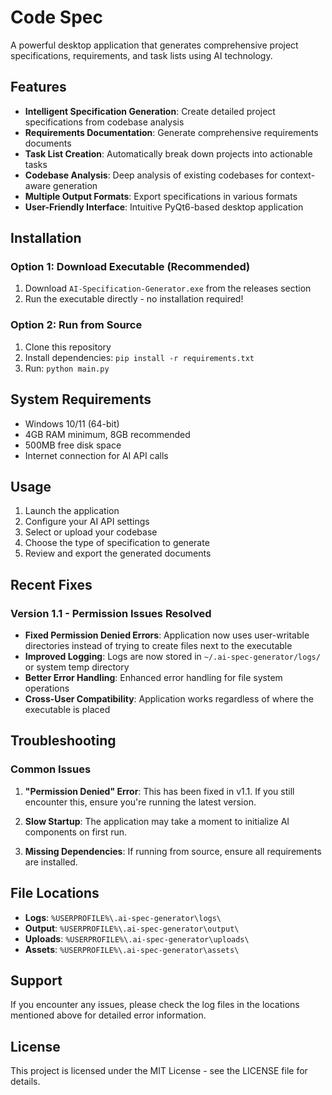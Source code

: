 # Code Spec

A powerful desktop application that generates comprehensive project specifications, requirements, and task lists using AI technology.

## Features

- **Intelligent Specification Generation**: Create detailed project specifications from codebase analysis
- **Requirements Documentation**: Generate comprehensive requirements documents
- **Task List Creation**: Automatically break down projects into actionable tasks
- **Codebase Analysis**: Deep analysis of existing codebases for context-aware generation
- **Multiple Output Formats**: Export specifications in various formats
- **User-Friendly Interface**: Intuitive PyQt6-based desktop application

## Installation

### Option 1: Download Executable (Recommended)

1. Download `AI-Specification-Generator.exe` from the releases section
2. Run the executable directly - no installation required!

### Option 2: Run from Source

1. Clone this repository
2. Install dependencies: `pip install -r requirements.txt`
3. Run: `python main.py`

## System Requirements

- Windows 10/11 (64-bit)
- 4GB RAM minimum, 8GB recommended
- 500MB free disk space
- Internet connection for AI API calls

## Usage

1. Launch the application
2. Configure your AI API settings
3. Select or upload your codebase
4. Choose the type of specification to generate
5. Review and export the generated documents

## Recent Fixes

### Version 1.1 - Permission Issues Resolved

- **Fixed Permission Denied Errors**: Application now uses user-writable directories instead of trying to create files next to the executable
- **Improved Logging**: Logs are now stored in `~/.ai-spec-generator/logs/` or system temp directory
- **Better Error Handling**: Enhanced error handling for file system operations
- **Cross-User Compatibility**: Application works regardless of where the executable is placed

## Troubleshooting

### Common Issues

1. **"Permission Denied" Error**: This has been fixed in v1.1. If you still encounter this, ensure you're running the latest version.

2. **Slow Startup**: The application may take a moment to initialize AI components on first run.

3. **Missing Dependencies**: If running from source, ensure all requirements are installed.

## File Locations

- **Logs**: `%USERPROFILE%\.ai-spec-generator\logs\`
- **Output**: `%USERPROFILE%\.ai-spec-generator\output\`
- **Uploads**: `%USERPROFILE%\.ai-spec-generator\uploads\`
- **Assets**: `%USERPROFILE%\.ai-spec-generator\assets\`

## Support

If you encounter any issues, please check the log files in the locations mentioned above for detailed error information.

## License

This project is licensed under the MIT License - see the LICENSE file for details.